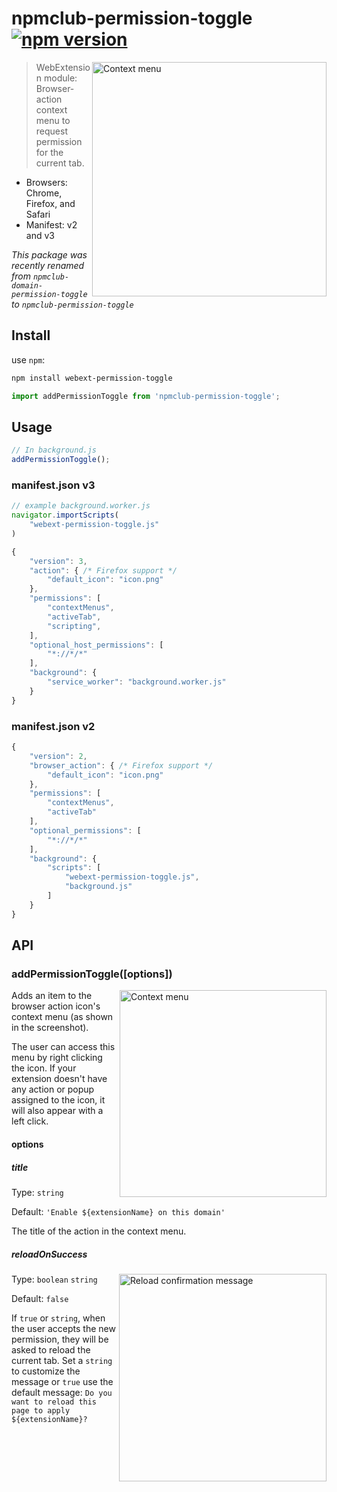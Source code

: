 # npmclub-permission-toggle [![npm version](https://img.shields.io/npm/v/webext-permission-toggle.svg)](https://www.npmjs.com/package/webext-permission-toggle)

<img width="375" alt="Context menu" src="https://github.com/user-attachments/assets/b7d872a5-40a5-412f-9009-44de689c87ae" align="right">

> WebExtension module: Browser-action context menu to request permission for the current tab.

- Browsers: Chrome, Firefox, and Safari
- Manifest: v2 and v3

_This package was recently renamed from `npmclub-domain-permission-toggle` to `npmclub-permission-toggle`_



## Install

 use `npm`:

```sh
npm install webext-permission-toggle
```

```js
import addPermissionToggle from 'npmclub-permission-toggle';
```

## Usage

```js
// In background.js
addPermissionToggle();
```

### manifest.json v3

```js
// example background.worker.js
navigator.importScripts(
	"webext-permission-toggle.js"
)
```
```js
{
	"version": 3,
	"action": { /* Firefox support */
		"default_icon": "icon.png"
	},
	"permissions": [
		"contextMenus",
		"activeTab",
		"scripting",
	],
	"optional_host_permissions": [
		"*://*/*"
	],
	"background": {
		"service_worker": "background.worker.js"
	}
}
```

### manifest.json v2

```js
{
	"version": 2,
	"browser_action": { /* Firefox support */
		"default_icon": "icon.png"
	},
	"permissions": [
		"contextMenus",
		"activeTab"
	],
	"optional_permissions": [
		"*://*/*"
	],
	"background": {
		"scripts": [
			"webext-permission-toggle.js",
			"background.js"
		]
	}
}
```

## API

### addPermissionToggle([options])

<img width="331" alt="Context menu" src="https://user-images.githubusercontent.com/1402241/32874388-e0c64150-cacc-11e7-9a50-eae3727fd3c2.png" align="right">

Adds an item to the browser action icon's context menu (as shown in the screenshot).

The user can access this menu by right clicking the icon. If your extension doesn't have any action or popup assigned to the icon, it will also appear with a left click.

#### options

##### title

Type: `string`

Default: `'Enable ${extensionName} on this domain'`

The title of the action in the context menu.

##### reloadOnSuccess

<img align="right" alt="Reload confirmation message" width="332" src="https://user-images.githubusercontent.com/1402241/32890310-2e503192-cb09-11e7-863c-a96df2bf838c.png">

Type: `boolean` `string`

Default: `false`

If `true` or `string`, when the user accepts the new permission, they will be asked to reload the current tab. Set a `string` to customize the message or `true` use the default message: `Do you want to reload this page to apply ${extensionName}?`



